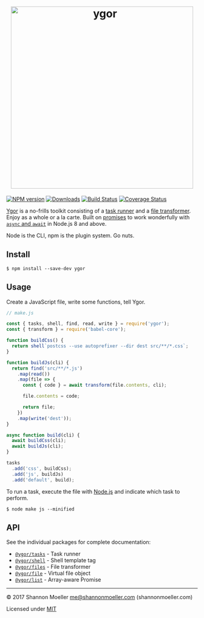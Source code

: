 <h1 align="center">
  <a href="https://github.com/shannonmoeller/ygor#readme"><img src="https://cdn.rawgit.com/shannonmoeller/ygor/4de4a22/media/logo.svg" alt="ygor" width="480" /></a>
</h1>

[![NPM version][npm-img]][npm-url] [![Downloads][downloads-img]][npm-url] [![Build Status][travis-img]][travis-url] [![Coverage Status][coveralls-img]][coveralls-url]

[Ygor](https://github.com/shannonmoeller/ygor#readme) is a no-frills toolkit consisting of a [task runner](http://npm.im/@ygor/tasks) and a [file transformer](http://npm.im/@ygor/files). Enjoy as a whole or a la carte. Built on [promises](https://developer.mozilla.org/en-US/docs/Web/JavaScript/Guide/Using_promises) to work wonderfully with [`async` and `await`](https://developer.mozilla.org/en-US/docs/Web/JavaScript/Reference/Statements/async_function) in Node.js 8 and above.

Node is the CLI, npm is the plugin system. Go nuts.

## Install

```console
$ npm install --save-dev ygor
```

## Usage

Create a JavaScript file, write some functions, tell Ygor.

```js
// make.js

const { tasks, shell, find, read, write } = require('ygor');
const { transform } = require('babel-core');

function buildCss() {
  return shell`postcss --use autoprefixer --dir dest src/**/*.css`;
}

function buildJs(cli) {
  return find('src/**/*.js')
    .map(read())
    .map(file => {
      const { code } = await transform(file.contents, cli);

      file.contents = code;

      return file;
    })
    .map(write('dest'));
}

async function build(cli) {
  await buildCss(cli);
  await buildJs(cli);
}

tasks
  .add('css', buildCss);
  .add('js', buildJs)
  .add('default', build);
```

To run a task, execute the file with [Node.js](https://nodejs.org) and indicate which task to perform.

```console
$ node make js --minified
```

## API

See the individual packages for complete documentation:

- [`@ygor/tasks`](http://npm.im/@ygor/tasks) - Task runner
- [`@ygor/shell`](http://npm.im/@ygor/shell) - Shell template tag
- [`@ygor/files`](http://npm.im/@ygor/files) - File transformer
- [`@ygor/file`](http://npm.im/@ygor/file) - Virtual file object
- [`@ygor/list`](http://npm.im/@ygor/list) - Array-aware Promise

----

© 2017 Shannon Moeller <me@shannonmoeller.com> (shannonmoeller.com)

Licensed under [MIT](http://shannonmoeller.com/mit.txt)

[coveralls-img]: http://img.shields.io/coveralls/shannonmoeller/ygor/master.svg?style=flat-square
[coveralls-url]: https://coveralls.io/r/shannonmoeller/ygor
[downloads-img]: http://img.shields.io/npm/dm/ygor.svg?style=flat-square
[npm-img]:       http://img.shields.io/npm/v/ygor.svg?style=flat-square
[npm-url]:       https://npmjs.org/package/ygor
[travis-img]:    http://img.shields.io/travis/shannonmoeller/ygor/master.svg?style=flat-square
[travis-url]:    https://travis-ci.org/shannonmoeller/ygor
